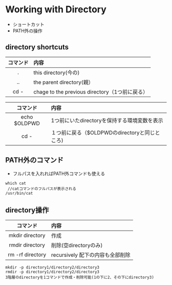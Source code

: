# Working with Directory

* ショートカット
* PATH外の操作

## directory shortcuts


|コマンド|内容|
|:------------:|:-----------|
|.|this directory(今の)|
|..|the parent directory(親）|
|cd -|chage to the previous directory（1つ前に戻る）|


|コマンド|内容|
|:------------:|:-----------|
|echo $OLDPWD | 1つ前にいたdirectoryを保持する環境変数を表示|
|cd - | １つ前に戻る（$OLDPWDのdirectoryと同じところ)|


## PATH外のコマンド
* フルパスを入れればPATH外コマンドも使える

```Linux Kernel Module
which cat
 //catコマンドのフルパスが表示される
/usr/bin/cat 
```

## directory操作

|コマンド|内容|
|:------------:|:-----------|
|mkdir directory|作成|
|rmdir directory|削除(空directoryのみ)|
|rm -rf directory|recursively 配下の内容も全部削除|

```Linux Kernel Module
mkdir -p directory1/directory2/directory3
rmdir -p directory1/directory2/directory3
3階層のdirectoryを1コマンドで作成・削除可能(1の下に2、その下にdirectory3)
```

